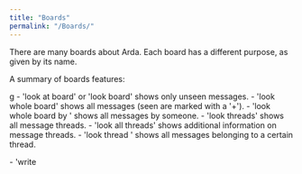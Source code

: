 ```yaml
---
title: "Boards"
permalink: "/Boards/"
---
```


There are many boards about Arda. Each board has a different purpose, as
given by its name.

A summary of boards features:

<nowiki>g - 'look at board' or 'look board' shows only unseen
messages. - 'look whole board' shows all messages (seen are marked with
a '+'). - 'look whole board by <player name>' shows all messages by
someone. - 'look threads' shows all message threads. - 'look all
threads' shows additional information on message threads. - 'look thread
<number>' shows all messages belonging to a certain thread.

\- 'write

<title>

' lets you write a new message. - 'reply <number>

<title>

' replies to an existing message.

` If you omit `<number>` you reply to the last read message.`
` If you omit `

<title>

your message will have the same title as the message you

` are replying to.`

\- 'read next' displays next unseen message (better use that than 'read
<num>'). - 'read last' rereads the last message that you read. - 'read
forward' reads the next reply to the last message you read.

\- 'read thread <number>' reads the first message of a thread. - 'read
thread <number> next' displays next unseen message in thread. - 'read
origin' reads the first message of the current thread.

\- 'mark <number>' marks a message that you want to remember.

` Such messages are still displayed by 'look board' even if they have been read`
` (they are marked with a '*' after the message number).`
` You can use 'unmark `<n>`' to remove the mark.`
` You can also do 'mark last', or 'unmark last'.`

\- 'catchup <number>' marks all the messages up to <number> as seen.

` If `<number>` is omitted, all the messages are marked as seen.`

\- 'catchup thread <number>' marks all messages in thread as read.

` If `<number>` is omitted, you mark all messages in the current thread.`

\- 'reset' clears your memories of a board, marking all messages as
unread.

\- 'remove <number>' will remove a message you have posted.

</pre>

Messages marked with a '#' won't be removed by time update.

If you use "view" instead of "read", you will get a copy of the text in
your editor. Note that you can't change the actual text on the board.

If you try to read a message but you can't see anything, or get an
"infinite loop" error, it is very likely that you have too many unread
messages. Type "catchup" and then read the messages with "read
<msg number>".

See also: [Read](Read "wikilink"), [Write](Write "wikilink"),
[Mail](Mail "wikilink"), [Tail](Tail "wikilink"), [Rules
Board](Rules_Board "wikilink")